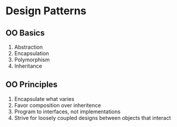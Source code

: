 # Design Patterns

## OO Basics
1. Abstraction
2. Encapsulation
3. Polymorphism
4. Inheritance

## OO Principles
1. Encapsulate what varies 
2. Favor composition over inheritence
3. Program to interfaces, not implementations
4. Strive for loosely coupled designs between objects that interact


